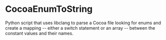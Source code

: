 CocoaEnumToString
=================

Python script that uses libclang to parse a Cocoa file looking for enums and create a mapping -- either a switch statement or an array -- between the constant values and their names.
